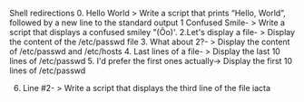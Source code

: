 Shell redirections
0. Hello World > Write a script that prints “Hello, World”, followed by a new line to the standard output
1 Confused Smile- > Write a script that displays a confused smiley "(Ôo)'.
2.Let's display a file- > Display the content of the /etc/passwd file
3. What about 2?- > Display the content of /etc/passwd and /etc/hosts
4. Last lines of a file- > Display the last 10 lines of /etc/passwd
5.  I'd prefer the first ones actually-> Display the first 10 lines of /etc/passwd

6. Line #2- > Write a script that displays the third line of the file iacta
